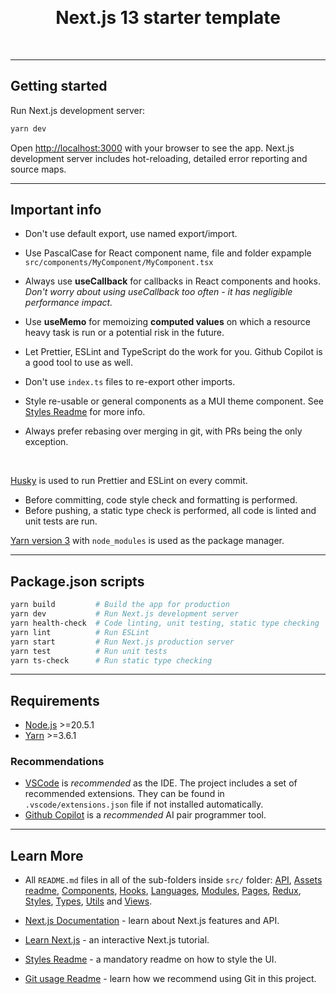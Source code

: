 &nbsp;

<div align="center">

# Next.js 13 starter template

</div>

&nbsp;

---

## Getting started

Run Next.js development server:

```bash
yarn dev
```

Open [http://localhost:3000](http://localhost:3000) with your browser to see the app.
Next.js development server includes hot-reloading, detailed error reporting and source maps.

---

## Important info

- Don't use default export, use named export/import.

- Use PascalCase for React component name, file and folder expample `src/components/MyComponent/MyComponent.tsx`

- Always use **useCallback** for callbacks in React components and hooks.
  _Don't worry about using useCallback too often - it has negligible performance impact._

- Use **useMemo** for memoizing **computed values** on which a resource heavy task is run or a potential risk in the future.

- Let Prettier, ESLint and TypeScript do the work for you. Github Copilot is a good tool to use as well.

- Don't use `index.ts` files to re-export other imports.

- Style re-usable or general components as a MUI theme component. See [Styles Readme](./README-STYLES.md) for more info.

- Always prefer rebasing over merging in git, with PRs being the only exception.

&nbsp;

[Husky](https://typicode.github.io/husky/#/) is used to run Prettier and ESLint on every commit.

- Before committing, code style check and formatting is performed.
- Before pushing, a static type check is performed, all code is linted and unit tests are run.

[Yarn version 3](https://yarnpkg.com/) with `node_modules` is used as the package manager.

---

## Package.json scripts

```bash
yarn build         # Build the app for production
yarn dev           # Run Next.js development server
yarn health-check  # Code linting, unit testing, static type checking
yarn lint          # Run ESLint
yarn start         # Run Next.js production server
yarn test          # Run unit tests
yarn ts-check      # Run static type checking
```

---

## Requirements

- [Node.js](https://nodejs.org/en/) >=20.5.1
- [Yarn](https://yarnpkg.com/) >=3.6.1

### Recommendations

- [VSCode](https://code.visualstudio.com/) is _recommended_ as the IDE. The project includes a set of recommended extensions. They can be found in `.vscode/extensions.json` file if not installed automatically.
- [Github Copilot](https://copilot.github.com/) is a _recommended_ AI pair programmer tool.

---

## Learn More

- All `README.md` files in all of the sub-folders inside `src/` folder:
  [API](./src/api/README.md), [Assets readme](./src/assets/README.md), [Components](./src/components/README.md), [Hooks](./src/hooks/README.md), [Languages](./src/languages/README.md), [Modules](./src/modules/README.md), [Pages](./src/pages/README.md), [Redux](./src/redux/README.md), [Styles](./src/styles/README.md), [Types](./src/types/README.md), [Utils](./src/utils/README.md) and [Views](./src/views/README.md).

- [Next.js Documentation](https://nextjs.org/docs) - learn about Next.js features and API.
- [Learn Next.js](https://nextjs.org/learn) - an interactive Next.js tutorial.
- [Styles Readme](./README-STYLES.md) - a mandatory readme on how to style the UI.
- [Git usage Readme](./README-GIT-FLOW.md) - learn how we recommend using Git in this project.

